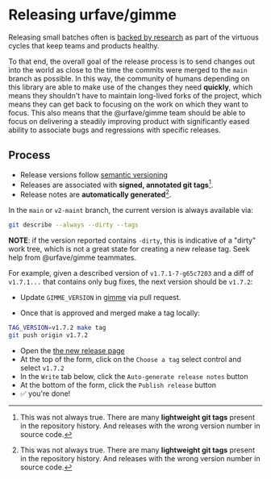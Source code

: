 # Releasing urfave/gimme

Releasing small batches often is [backed by
research](https://itrevolution.com/accelerate-book/) as part of the
virtuous cycles that keep teams and products healthy.

To that end, the overall goal of the release process is to send
changes out into the world as close to the time the commits were
merged to the `main` branch as possible. In this way, the community
of humans depending on this library are able to make use of the
changes they need **quickly**, which means they shouldn't have to
maintain long-lived forks of the project, which means they can get
back to focusing on the work on which they want to focus. This also
means that the @urfave/gimme team should be able to focus on
delivering a steadily improving product with significantly eased
ability to associate bugs and regressions with specific releases.

## Process

- Release versions follow [semantic versioning](https://semver.org/)
- Releases are associated with **signed, annotated git tags**[^1].
- Release notes are **automatically generated**[^1].

In the `main` or `v2-maint` branch, the current version is always
available via:

```sh
git describe --always --dirty --tags
```

**NOTE**: if the version reported contains `-dirty`, this is
indicative of a "dirty" work tree, which is not a great state for
creating a new release tag. Seek help from @urfave/gimme teammates.

For example, given a described version of `v1.7.1-7-g65c7203` and a
diff of `v1.7.1...` that contains only bug fixes, the next version
should be `v1.7.2`:

- Update `GIMME_VERSION` in [gimme](https://github.com/urfave/gimme/blob/main/gimme) via pull request.

- Once that is approved and merged make a tag locally:
```sh
TAG_VERSION=v1.7.2 make tag
git push origin v1.7.2
```

- Open the [the new release page](https://github.com/urfave/gimme/releases/new)
- At the top of the form, click on the `Choose a tag` select control and select `v1.7.2`
- In the `Write` tab below, click the `Auto-generate release notes` button
- At the bottom of the form, click the `Publish release` button
- :white_check_mark: you're done!

[^1]: This was not always true. There are many **lightweight git
  tags** present in the repository history. And releases with the wrong version
  number in source code.
